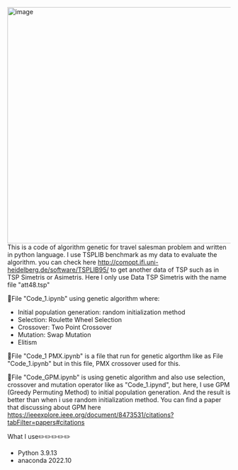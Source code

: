 <img width="534" alt="image" src="https://github.com/niniksw22/Genetic-Algorithm-for-TSP/assets/64420160/56ce56f9-b4c1-4f32-9081-26389aae0d88">This is a code of algorithm genetic for travel salesman problem and written in python language.
I use TSPLIB benchmark as my data to evaluate the algorithm. you can check here http://comopt.ifi.uni-heidelberg.de/software/TSPLIB95/ to get another data of TSP such as in TSP Simetris or Asimetris.
Here I only use Data TSP Simetris with the name file "att48.tsp"

📝File "Code_1.ipynb" using genetic algorithm where:
- Initial population generation: random initialization method
- Selection: Roulette Wheel Selection
- Crossover: Two Point Crossover
- Mutation: Swap Mutation
- Elitism

📝File "Code_1 PMX.ipynb" is a file that run for genetic algorthm like as File "Code_1.ipynb" but in this file, PMX crossover used for this.

📝File "Code_GPM.ipynb" is using genetic algorithm and also use selection, crossover and mutation operator like as "Code_1.ipynd", but here, I use GPM (Greedy Permuting Method) to initial population generation. And the result is better than when i use random initialization method. You can find a paper that discussing about GPM here https://ieeexplore.ieee.org/document/8473531/citations?tabFilter=papers#citations


What I use✏️✏️✏️✏️✏️
- Python 3.9.13
- anaconda 2022.10

